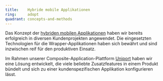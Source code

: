 ```yaml
---
title:    Hybride mobile Applikationen  
ring:     adopt  
quadrant: concepts-and-methods
---
```


Das Konzept der [hybriden mobilen Applikationen][hybride-mobile-app] haben wir bereits erfolgreich in diversen Kundenprojekten angewendet. Die eingesetzten Technologien für die Wrapper-Applikationen haben sich bewährt und sind inzwischen reif für den
produktiven Einsatz.

Im Rahmen unserer Composite-Application-Plattform [Uniport][uniport] haben wir eine Lösung entwickelt, die viele
beliebte Zusatzfeatures in einem Produkt bündelt und sich zu einer kundenspezifischen Applikation konfigurieren lässt.

[hybride-mobile-app]: https://www.brightsolutions.de/blog/native-vs-hybride-vs-web-app
[uniport]: https://uniport.ch

